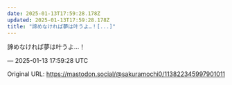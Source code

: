 ```yaml
---
date: 2025-01-13T17:59:28.178Z
updated: 2025-01-13T17:59:28.178Z
title: "諦めなければ夢は叶うよ…！[...]"
---
```


<p>諦めなければ夢は叶うよ…！</p>

&mdash; 2025-01-13 17:59:28 UTC

Original URL: https://mastodon.social/@sakuramochi0/113822345997901011
